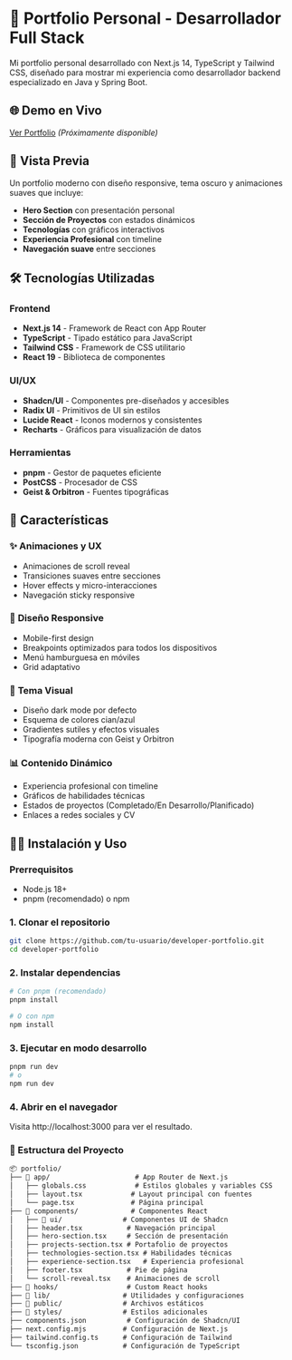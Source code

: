 # 🚀 Portfolio Personal - Desarrollador Full Stack

Mi portfolio personal desarrollado con Next.js 14, TypeScript y Tailwind CSS, diseñado para mostrar mi experiencia como desarrollador backend especializado en Java y Spring Boot.

## 🌐 Demo en Vivo
[Ver Portfolio](https://tu-portfolio.vercel.app) *(Próximamente disponible)*

## 📸 Vista Previa
Un portfolio moderno con diseño responsive, tema oscuro y animaciones suaves que incluye:
- **Hero Section** con presentación personal
- **Sección de Proyectos** con estados dinámicos
- **Tecnologías** con gráficos interactivos
- **Experiencia Profesional** con timeline
- **Navegación suave** entre secciones

## 🛠️ Tecnologías Utilizadas

### Frontend
- **Next.js 14** - Framework de React con App Router
- **TypeScript** - Tipado estático para JavaScript
- **Tailwind CSS** - Framework de CSS utilitario
- **React 19** - Biblioteca de componentes

### UI/UX
- **Shadcn/UI** - Componentes pre-diseñados y accesibles
- **Radix UI** - Primitivos de UI sin estilos
- **Lucide React** - Iconos modernos y consistentes
- **Recharts** - Gráficos para visualización de datos

### Herramientas
- **pnpm** - Gestor de paquetes eficiente
- **PostCSS** - Procesador de CSS
- **Geist & Orbitron** - Fuentes tipográficas

## 🎯 Características

### ✨ **Animaciones y UX**
- Animaciones de scroll reveal
- Transiciones suaves entre secciones
- Hover effects y micro-interacciones
- Navegación sticky responsive

### 📱 **Diseño Responsive**
- Mobile-first design
- Breakpoints optimizados para todos los dispositivos
- Menú hamburguesa en móviles
- Grid adaptativo

### 🎨 **Tema Visual**
- Diseño dark mode por defecto
- Esquema de colores cian/azul
- Gradientes sutiles y efectos visuales
- Tipografía moderna con Geist y Orbitron

### 📊 **Contenido Dinámico**
- Experiencia profesional con timeline
- Gráficos de habilidades técnicas
- Estados de proyectos (Completado/En Desarrollo/Planificado)
- Enlaces a redes sociales y CV

## 🏃‍♂️ Instalación y Uso

### **Prerrequisitos**
- Node.js 18+ 
- pnpm (recomendado) o npm

### **1. Clonar el repositorio**
```bash
git clone https://github.com/tu-usuario/developer-portfolio.git
cd developer-portfolio
```

### **2. Instalar dependencias**
```bash
# Con pnpm (recomendado)
pnpm install

# O con npm
npm install
```

### **3. Ejecutar en modo desarrollo**
```bash
pnpm run dev
# o
npm run dev
```

### **4. Abrir en el navegador**
Visita http://localhost:3000 para ver el resultado.

### **📁 Estructura del Proyecto**
```md
📦 portfolio/
├── 📂 app/                     # App Router de Next.js
│   ├── globals.css            # Estilos globales y variables CSS
│   ├── layout.tsx            # Layout principal con fuentes
│   └── page.tsx              # Página principal
├── 📂 components/             # Componentes React
│   ├── 📂 ui/               # Componentes UI de Shadcn
│   ├── header.tsx           # Navegación principal
│   ├── hero-section.tsx     # Sección de presentación
│   ├── projects-section.tsx # Portafolio de proyectos
│   ├── technologies-section.tsx # Habilidades técnicas
│   ├── experience-section.tsx   # Experiencia profesional
│   ├── footer.tsx           # Pie de página
│   └── scroll-reveal.tsx    # Animaciones de scroll
├── 📂 hooks/                 # Custom React hooks
├── 📂 lib/                  # Utilidades y configuraciones
├── 📂 public/               # Archivos estáticos
├── 📂 styles/               # Estilos adicionales
├── components.json          # Configuración de Shadcn/UI
├── next.config.mjs         # Configuración de Next.js
├── tailwind.config.ts      # Configuración de Tailwind
└── tsconfig.json           # Configuración de TypeScript
```
